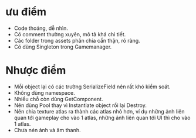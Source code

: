 # ưu điểm
- Code thoáng, dễ nhìn.
- Có comment thường xuyên, mô tả khá chi tiết.
- Các folder trong assets phân chia cẩn thận, rõ ràng.
- Có dùng Singleton trong Gamemanager.

# Nhược điểm
- Mỗi object lại có các trường SerializeField nên rất khó kiểm soát.
- Không dùng namespace.
- Nhiều chỗ còn dùng GetComponent.
- Nên dùng Pool thay vì Instantiate object rồi lại Destroy.
- Nên chia texture atlas ra thành các atlas nhỏ hơn, ví dụ những ảnh liên quan tới gameplay cho vào 1 atlas, những ảnh liên quan tới UI thì cho vào 1 atlas.
- Chưa nén ảnh và âm thanh.
